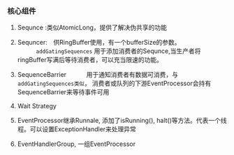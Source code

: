 ### 核心组件

1. Sequnce :类似AtomicLong，提供了解决伪共享的功能

2. Sequncer:　供RingBuffer使用，有一个bufferSize的参数。  
   　　　`addGatingSequences` 用于添加消费者的Sequnce,当生产者将ringBuffer写满后等待消费者，可以充当限速的功能。

3. SequenceBarrier 
   　　　用于通知消费者有数据可消费，与`addGatingSequences类似`， 消费者或队列的下游EventProcessor会持有SequenceBarrier来等待事件可用
4. Wait Strategy
5. EventProcessor继承Runnale, 添加了isRunning(), halt()等方法。代表一个线程。可以设置ExceptionHandler来处理异常
6. EventHandlerGroup, 一组EventProcessor


